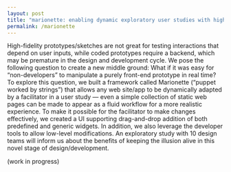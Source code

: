 ```yaml
---
layout: post
title: "marionette: enabling dynamic exploratory user studies with higher fidelity prototypes"
permalink: /marionette
---
```


High-fidelity prototypes/sketches are not great for testing interactions that depend on user inputs, while coded prototypes require a backend, which may be premature in the design and development cycle. We pose the following question to create a new middle ground: What if it was easy for “non-developers” to manipulate a purely front-end prototype in real time? To explore this question, we built a framework called Marionette (“puppet worked by strings”) that allows any web site/app to be dynamically adapted by a facilitator in a user study — even a simple collection of static web pages can be made to appear as a fluid workflow for a more realistic experience. To make it possible for the facilitator to make changes effectively, we created a UI supporting drag-and-drop addition of both predefined and generic widgets. In addition, we also leverage the developer tools to allow low-level modifications. An exploratory study with 10 design teams will inform us about the benefits of keeping the illusion alive in this novel stage of design/development.

(work in progress)

<!-- Have you ever done tested a prototype and heard (or as a facilitator, said) any of these expressions: *just assume it's x*, or *we haven't built it*, or *that case is yet to be handled*? Invision-like prototypes are great, but they're not only separated from the production front-end, but also cannot perform simple functionality like that of a calculator. In this project, I'm trying to create a transformation for any app to be turned into a marionette, that can be tweaked live to conduct user studies. -->

<!-- /tab/ in this case, coding is better;
but say there's a nutrition app with a branch of decision-making...
it's far easier to just have a human behind the scenes -->

<!-- [title] -->

<!-- [lead] -->

<!-- plus, this absolutely doesn't work when you have to experience the technology for an authentic reaction -->

<!-- https://en.wikipedia.org/wiki/Proxy_server -->
